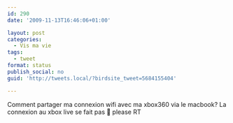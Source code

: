 ```yaml
---
id: 290
date: '2009-11-13T16:46:06+01:00'

layout: post
categories:
  - Vis ma vie
tags:
  - tweet
format: status
publish_social: no
guid: 'http://tweets.local/?birdsite_tweet=5684155404'

---
```


Comment partager ma connexion wifi avec ma xbox360 via le macbook? La connexion au xbox live se fait pas 🙁 please RT